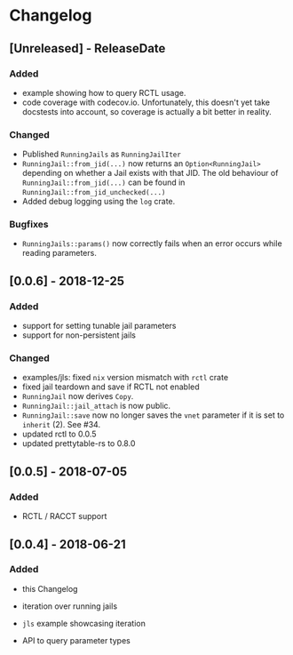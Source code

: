 # Changelog

## [Unreleased] - ReleaseDate

### Added

* example showing how to query RCTL usage.
* code coverage with codecov.io. Unfortunately, this doesn't yet take docstests
  into account, so coverage is actually a bit better in reality.

### Changed

* Published `RunningJails` as `RunningJailIter`
* `RunningJail::from_jid(...)` now returns an `Option<RunningJail>` depending on
  whether a Jail exists with that JID. The old behaviour of
  `RunningJail::from_jid(...)` can be found in
  `RunningJail::from_jid_unchecked(...)`
* Added debug logging using the `log` crate.

### Bugfixes
* `RunningJails::params()` now correctly fails when an error occurs while
  reading parameters.

## [0.0.6] - 2018-12-25

### Added
* support for setting tunable jail parameters
* support for non-persistent jails

### Changed
* examples/jls: fixed `nix` version mismatch with `rctl` crate
* fixed jail teardown and save if RCTL not enabled
* `RunningJail` now derives `Copy`.
* `RunningJail::jail_attach` is now public.
* `RunningJail::save` now no longer saves the `vnet` parameter if it is set to
  `inherit` (2). See #34.
* updated rctl to 0.0.5
* updated prettytable-rs to 0.8.0

## [0.0.5] - 2018-07-05

### Added
* RCTL / RACCT support

## [0.0.4] - 2018-06-21

### Added
* this Changelog

* iteration over running jails
* `jls` example showcasing iteration
* API to query parameter types
